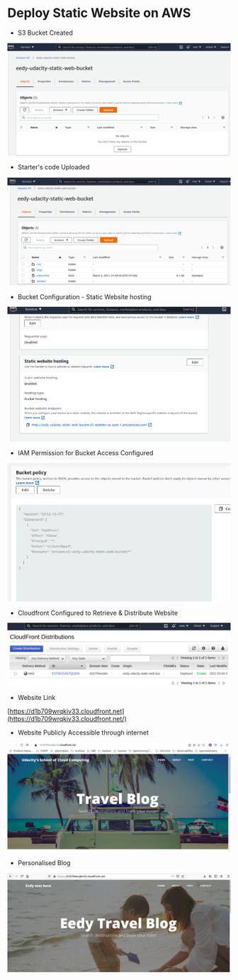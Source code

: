 # Deploy Static Website on AWS

- S3 Bucket Created

![Deploy%20Static%20Website%20on%20AWS%207e096fb58d084054ad74f5bbbabf5148/s3_bucket_created.png](Deploy%20Static%20Website%20on%20AWS%207e096fb58d084054ad74f5bbbabf5148/s3_bucket_created.png)

- Starter's code Uploaded

![Deploy%20Static%20Website%20on%20AWS%207e096fb58d084054ad74f5bbbabf5148/s3_file_uploaded.png](Deploy%20Static%20Website%20on%20AWS%207e096fb58d084054ad74f5bbbabf5148/s3_file_uploaded.png)

- Bucket Configuration - Static Website hosting

![Deploy%20Static%20Website%20on%20AWS%207e096fb58d084054ad74f5bbbabf5148/Static_Website_Hosting.png](Deploy%20Static%20Website%20on%20AWS%207e096fb58d084054ad74f5bbbabf5148/Static_Website_Hosting.png)

- IAM Permission for Bucket Access Configured

![Deploy%20Static%20Website%20on%20AWS%207e096fb58d084054ad74f5bbbabf5148/IAM_Bucket_Policy.png](Deploy%20Static%20Website%20on%20AWS%207e096fb58d084054ad74f5bbbabf5148/IAM_Bucket_Policy.png)

- Cloudfront Configured to Retrieve & Distribute Website

![Deploy%20Static%20Website%20on%20AWS%207e096fb58d084054ad74f5bbbabf5148/cloudfront_created.png](Deploy%20Static%20Website%20on%20AWS%207e096fb58d084054ad74f5bbbabf5148/cloudfront_created.png)

- Website Link

[https://d1b709wrqkiv33.cloudfront.net](https://d1b709wrqkiv33.cloudfront.net/)

- Website Publicly Accessible through internet

![Deploy%20Static%20Website%20on%20AWS%207e096fb58d084054ad74f5bbbabf5148/website_publicly_accessible.png](Deploy%20Static%20Website%20on%20AWS%207e096fb58d084054ad74f5bbbabf5148/website_publicly_accessible.png)

- Personalised Blog

![Deploy%20Static%20Website%20on%20AWS%207e096fb58d084054ad74f5bbbabf5148/final_blog.png](Deploy%20Static%20Website%20on%20AWS%207e096fb58d084054ad74f5bbbabf5148/final_blog.png)
